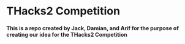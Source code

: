 # THacks2 Competition
#### This is a repo created by Jack, Damian, and Arif for the purpose of creating our idea for the THacks2 Competition

